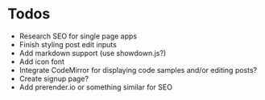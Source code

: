 Todos
==========

* Research SEO for single page apps
* Finish styling post edit inputs
* Add markdown support (use showdown.js?)
* Add icon font
* Integrate CodeMirror for displaying code samples and/or editing posts?
* Create signup page?
* Add prerender.io or something similar for SEO
